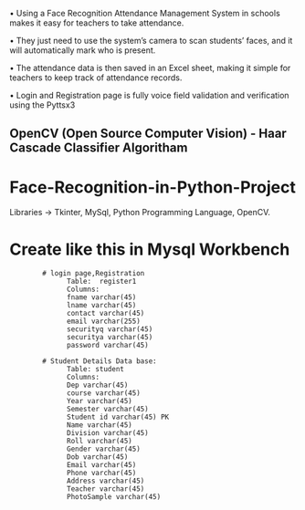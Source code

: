 • Using a Face Recognition Attendance Management System
in schools makes it easy for teachers to take attendance.

• They just need to use the system’s camera to scan students’
faces, and it will automatically mark who is present.

• The attendance data is then saved in an Excel sheet, making
it simple for teachers to keep track of attendance records.

• Login and Registration page is fully voice field validation and verification using the Pyttsx3

## OpenCV  (Open Source Computer Vision) - Haar Cascade Classifier Algoritham


# Face-Recognition-in-Python-Project
Libraries -> Tkinter, MySql, Python Programming Language, OpenCV.


 # Create like this in Mysql Workbench


            # login page,Registration
                  Table:  register1
                  Columns:
                  fname varchar(45) 
                  lname varchar(45) 
                  contact varchar(45) 
                  email varchar(255) 
                  securityq varchar(45) 
                  securitya varchar(45) 
                  password varchar(45)

            # Student Details Data base:
                  Table: student
                  Columns:
                  Dep varchar(45) 
                  course varchar(45) 
                  Year varchar(45) 
                  Semester varchar(45) 
                  Student id varchar(45) PK 
                  Name varchar(45) 
                  Division varchar(45) 
                  Roll varchar(45) 
                  Gender varchar(45) 
                  Dob varchar(45) 
                  Email varchar(45) 
                  Phone varchar(45) 
                  Address varchar(45) 
                  Teacher varchar(45) 
                  PhotoSample varchar(45)

